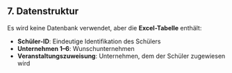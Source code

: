 ## 7. Datenstruktur

Es wird keine Datenbank verwendet, aber die **Excel-Tabelle** enthält:

- **Schüler-ID**: Eindeutige Identifikation des Schülers
- **Unternehmen 1–6**: Wunschunternehmen
- **Veranstaltungszuweisung**: Unternehmen, dem der Schüler zugewiesen wird